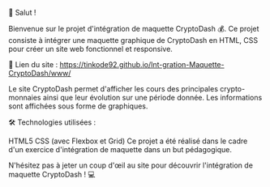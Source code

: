 👋 Salut !

Bienvenue sur le projet d'intégration de maquette CryptoDash 💰. Ce projet consiste à intégrer une maquette graphique de CryptoDash en HTML, CSS pour créer un site web fonctionnel et responsive.

🔗 Lien du site : https://tinkode92.github.io/Int-gration-Maquette-CryptoDash/www/

Le site CryptoDash permet d'afficher les cours des principales crypto-monnaies ainsi que leur évolution sur une période donnée. Les informations sont affichées sous forme de graphiques.

🛠️ Technologies utilisées :

HTML5
CSS (avec Flexbox et Grid)
Ce projet a été réalisé dans le cadre d'un exercice d'intégration de maquette dans un but pédagogique.

N'hésitez pas à jeter un coup d'œil au site pour découvrir l'intégration de maquette CryptoDash ! 💻




